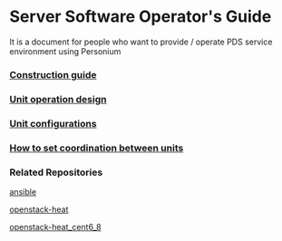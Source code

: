 # Server Software Operator's Guide  

It is a document for people who want to provide / operate PDS service environment using Personium  

### [Construction guide](./setup_en.md)  

### [Unit operation design](./unit_operation_design.md)

### [Unit configurations](./unit_config_list.md)  

### [How to set coordination between units](./unit_coordination.md)  

### Related Repositories
[ansible](https://github.com/personium/ansible)

[openstack-heat](https://github.com/personium/openstack-heat)

[openstack-heat_cent6_8](https://github.com/personium/openstack-heat_cent6_8)
